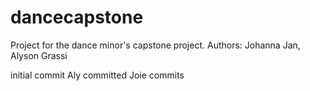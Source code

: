 # dancecapstone
Project for the dance minor's capstone project.
Authors: Johanna Jan, Alyson Grassi

initial commit
Aly committed
Joie commits